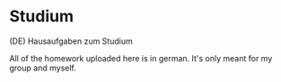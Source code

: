 # Studium
(DE) Hausaufgaben zum Studium

All of the homework uploaded here is in german.
It's only meant for my group and myself.
